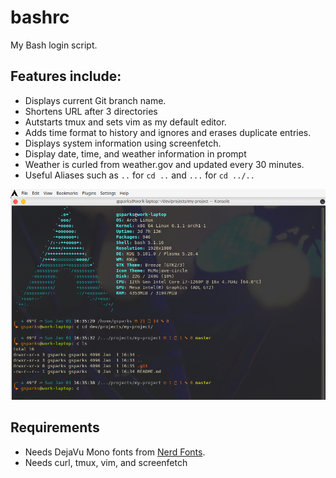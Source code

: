 # bashrc
My Bash login script.

## Features include:
* Displays current Git branch name.
* Shortens URL after 3 directories
* Autstarts tmux and sets vim as my default editor.
* Adds time format to history and ignores and erases duplicate entries.
* Displays system information using screenfetch.
* Display date, time, and weather information in prompt
* Weather is curled from weather.gov and updated every 30 minutes.
* Useful Aliases such as `..` for `cd ..` and `...` for `cd ../..`

![Screenshot](Bash.png?raw=true "Screenshot")

## Requirements
* Needs DejaVu Mono fonts from [Nerd Fonts](https://www.nerdfonts.com).
* Needs curl, tmux, vim, and screenfetch
